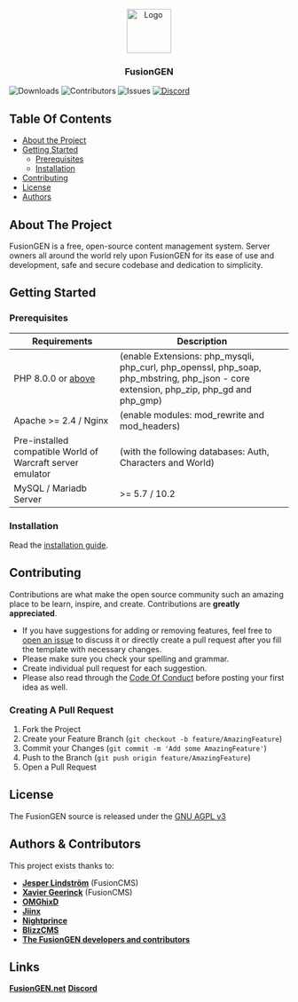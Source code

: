 <p align="center">
  <a href="https://github.com/FusionGen/FusionGEN">
    <img src="https://avatars.githubusercontent.com/u/64651572" alt="Logo" width="80" height="80">
  </a>

  <h3 align="center">FusionGEN</h3>

</p>

![Downloads](https://img.shields.io/github/downloads/FusionGEN/FusionGEN/total) ![Contributors](https://img.shields.io/github/contributors/FusionGEN/FusionGEN?color=dark-green) ![Issues](https://img.shields.io/github/issues/FusionGEN/FusionGEN) [![Discord](https://img.shields.io/discord/217589275766685707.svg)](https://discord.com/invite/5nSt9puU4V "Our community hub on Discord") 

## Table Of Contents

* [About the Project](#about-the-project)
* [Getting Started](#getting-started)
  * [Prerequisites](#prerequisites)
  * [Installation](#installation)
* [Contributing](#contributing)
* [License](#license)
* [Authors](#authors)

## About The Project

FusionGEN is a free, open-source content management system. Server owners all around the world rely upon FusionGEN for its ease of use and development, safe and secure codebase and dedication to simplicity.

## Getting Started

### Prerequisites

| Requirements | Description |
| --- | --- |
| PHP 8.0.0 or [above](https://github.com/FusionGen/FusionGEN/blob/main/install/index.php#L22) | (enable Extensions: php_mysqli, php_curl, php_openssl, php_soap, php_mbstring, php_json - core extension, php_zip, php_gd and php_gmp) |
| Apache >= 2.4 / Nginx | (enable modules: mod_rewrite and mod_headers) |
| Pre-installed compatible World of Warcraft server emulator | (with the following databases: Auth, Characters and World) |
| MySQL / Mariadb Server |  >= 5.7 / 10.2 |

### Installation

Read the [installation guide](INSTALL.md).

## Contributing

Contributions are what make the open source community such an amazing place to be learn, inspire, and create. Contributions are **greatly appreciated**.
* If you have suggestions for adding or removing features, feel free to [open an issue](https://github.com/FusionGen/FusionGEN/issues/new/choose) to discuss it or directly create a pull request after you fill the template with necessary changes.
* Please make sure you check your spelling and grammar.
* Create individual pull request for each suggestion.
* Please also read through the [Code Of Conduct](https://github.com/FusionGen/FusionGEN/blob/main/.github/CODE_OF_CONDUCT.md) before posting your first idea as well.

### Creating A Pull Request

1. Fork the Project
2. Create your Feature Branch (`git checkout -b feature/AmazingFeature`)
3. Commit your Changes (`git commit -m 'Add some AmazingFeature'`)
4. Push to the Branch (`git push origin feature/AmazingFeature`)
5. Open a Pull Request

## License

The FusionGEN source is released under the [GNU AGPL v3](https://github.com/FusionGen/FusionGEN/blob/main/LICENSE)

## Authors & Contributors

This project exists thanks to:

- **[Jesper Lindström](https://github.com/jesperlindstrom)** (FusionCMS)
- **[Xavier Geerinck](https://github.com/XavierGeerinck)** (FusionCMS)
- **[OMGhixD](https://github.com/OMGhixD-OG)**
- **[Jiinx](https://github.com/Jiinx)**
- **[Nightprince](https://github.com/Nightprince)**
- **[BlizzCMS](https://github.com/WoW-CMS/BlizzCMS)**
- **[The FusionGEN developers and contributors](https://github.com/FusionGen/FusionGEN/graphs/contributors)**

## Links

**[FusionGEN.net](https://FusionGEN.net/)**
**[Discord](https://discord.gg/5nSt9puU4V)**

